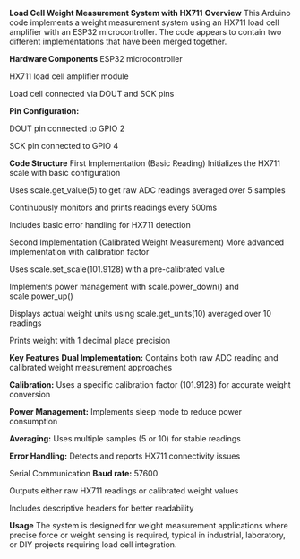 **Load Cell Weight Measurement System with HX711**
**Overview**
This Arduino code implements a weight measurement system using an HX711 load cell amplifier with an ESP32 microcontroller. The code appears to contain two different implementations that have been merged together.

**Hardware Components**
ESP32 microcontroller

HX711 load cell amplifier module

Load cell connected via DOUT and SCK pins

**Pin Configuration:**

DOUT pin connected to GPIO 2

SCK pin connected to GPIO 4

**Code Structure**
First Implementation (Basic Reading)
Initializes the HX711 scale with basic configuration

Uses scale.get_value(5) to get raw ADC readings averaged over 5 samples

Continuously monitors and prints readings every 500ms

Includes basic error handling for HX711 detection

Second Implementation (Calibrated Weight Measurement)
More advanced implementation with calibration factor

Uses scale.set_scale(101.9128) with a pre-calibrated value

Implements power management with scale.power_down() and scale.power_up()

Displays actual weight units using scale.get_units(10) averaged over 10 readings

Prints weight with 1 decimal place precision

**Key Features**
**Dual Implementation:** Contains both raw ADC reading and calibrated weight measurement approaches

**Calibration:** Uses a specific calibration factor (101.9128) for accurate weight conversion

**Power Management:** Implements sleep mode to reduce power consumption

**Averaging:** Uses multiple samples (5 or 10) for stable readings

**Error Handling:** Detects and reports HX711 connectivity issues

Serial Communication
**Baud rate:** 57600

Outputs either raw HX711 readings or calibrated weight values

Includes descriptive headers for better readability

**Usage**
The system is designed for weight measurement applications where precise force or weight sensing is required, typical in industrial, laboratory, or DIY projects requiring load cell integration.
